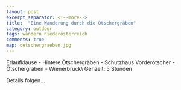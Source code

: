 ```yaml
---
layout: post
excerpt_separator: <!--more-->
title:  "Eine Wanderung durch die Ötschergräben"
category: outdoor
tags: wandern niederösterreich
comments: true
map: oetschergraeben.jpg
---
```

Erlaufklause - Hintere Ötschergräben - Schutzhaus Vorderötscher - Ötschergräben - Wienerbruck\\
Gehzeit: 5 Stunden

<!--more-->

Details folgen...
